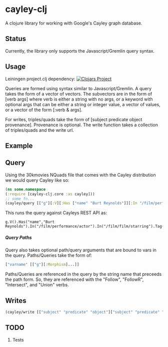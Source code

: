 # cayley-clj

A clojure library for working with Google's Cayley graph database.

## Status

Currently, the library only supports the Javascript/Gremlin query syntax.

## Usage

Leiningen project.clj dependency:
[![Clojars Project](http://clojars.org/org.clojars.wgb/cayley-clj/latest-version.svg)](http://clojars.org/org.clojars.wgb/cayley-clj)

Queries are formed using syntax similar to Javascript/Gremlin. A query takes the form of a vector of vectors. The subvectors are in the form of [verb args] where verb is either a string with no args, or a keyword with optional args that can be either a string or integer value, a vector of values, or a vector of the form [:verb & args].

For writes, triples/quads take the form of [subject predicate object provenance]. Provenance is optional. The write function takes a collection of triples/quads and the write url.

## Example
Query
------
Using the 30kmovies NQuads file that comes with the Cayley distribution we would query Cayley like so:

```clojure
(ns some.namespace
(:require [cayley-clj.core :as cayley]))
;; some fn...
(cayley/query [["g"][:V][:Has ["name" "Burt Reynolds"]][:In "/film/performance/actor"][:In "/film/film/starring"][:Tag "filmID"][:Out "name"][:Tag "name"][:Back "filmID"][:Out "type"][:All]] "http://localhost:64210/api/v1/query/gremlin")
```
This runs the query against Cayleys REST API as:
```
g.V().Has("name","Burt Reynolds").In("/film/performance/actor").In("/film/film/starring").Tag("filmID").Out("name").Tag("name").Back("filmID").Out("type").All()
```
##### Query Paths
Query also takes optional path/query arguments that are bound to vars in the query.
Paths/Queries take the form of:
```clojure
["varname" [["g"][:Morphism]...]]
```

Paths/Queries are referenced in the query by the string name that preceeds the path form. So, they are referenced with the "Follow", "FollowR", "Intersect", and "Union" verbs.


Writes
------
```clojure
(cayley/write [["subject" "predicate" "object"]["subject" "predicate" "object" "provenance"]...] "http://localhost:64210/api/v1/write")
```

## TODO
1. Tests
